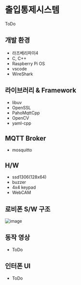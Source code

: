 # 출입통제시스템

ToDo

## 개발 환경
- 라즈베리파이4
- C, C++
- Raspberry Pi OS
- vscode
- WireShark

## 라이브러리 & Framework
- libuv
- OpenSSL
- PahoMqttCpp
- OpenCV
- yaml-cpp

## MQTT Broker
- mosquitto

## H/W
- ssd1306(128x64)
- buzzer
- 4x4 keypad
- WebCAM

## 로비폰 S/W 구조 
![image](https://user-images.githubusercontent.com/50127167/233103795-ec4e471c-de72-4f70-af00-685b4beea3ec.png)


## 동작 영상
- ToDo

## 인터폰 UI
- ToDo


